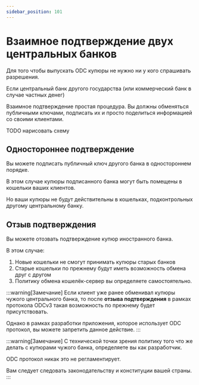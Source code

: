 ```yaml
---
sidebar_position: 101
---
```

# Взаимное подтверждение двух центральных банков

Для того чтобы выпускать ODC купюры
не нужно ни у кого спрашивать разрешения.

Если центральный банк другого государства
(или коммерческий банк в случае частных денег)

Взаимное подтверждение простая процедура.
Вы должны обменяться публичными ключами, 
подписать их и просто поделиться информацией 
со своими клиентами.

TODO нарисовать схему

## Одностороннее подтверждение

Вы можете подписать публичный ключ другого банка в одностороннем порядке.

В этом случае купюры подписанного банка могут 
быть помещены в кошельки ваших клиентов.

Но ваши купюры не будут действительны в кошельках, 
подконтрольных другому центральному банку.

## Отзыв подтверждения

Вы можете отозвать подтверждение купюр иностранного банка.

В этом случае:
1. Новые кошельки не смогут принимать купюры старых банков
2. Старые кошельки по прежнему будут иметь возможность обмена друг с другом
3. Политику обмена кошелёк-сервер вы определяете самостоятельно.


:::warning[Замечание]
Если клиент уже ранее обменивал купюры
чужого центрального банка,
то после **отзыва подтверждения**
в рамках протокола ODCv3 такая возможность по прежнему будет присутствовать.

Однако в рамках разработки приложения,
которое использует ODC протокол,
вы можете запретить данное действие.
:::

:::warning[Замечание]
С технической точки зрения политику того что же делать 
с купюрами чужого банка, определяете вы как разработчик.

ODC протокол никак это не регламентирует.

Вам следует следовать законодательству и конституции вашей страны.
:::